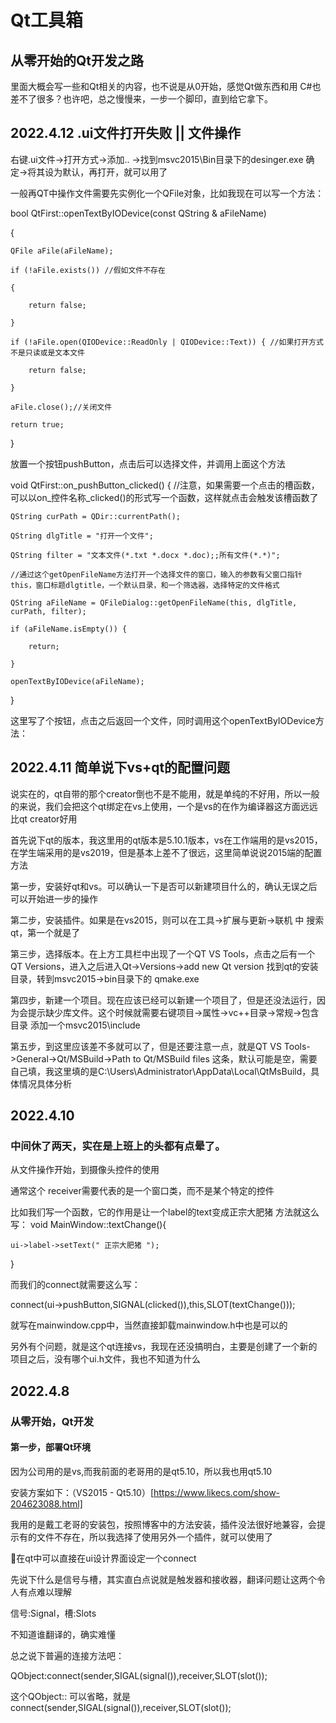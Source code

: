 # Qt工具箱

## 从零开始的Qt开发之路

里面大概会写一些和Qt相关的内容，也不说是从0开始，感觉Qt做东西和用 C#也差不了很多？也许吧，总之慢慢来，一步一个脚印，直到给它拿下。

## 2022.4.12 .ui文件打开失败 || 文件操作

右键.ui文件->打开方式->添加.. ->找到msvc2015\Bin目录下的desinger.exe 确定->将其设为默认，再打开，就可以用了

一般再QT中操作文件需要先实例化一个QFile对象，比如我现在可以写一个方法：

bool QtFirst::openTextByIODevice(const QString & aFileName)

{

	QFile aFile(aFileName);
	
	if (!aFile.exists()) //假如文件不存在
	
	{
	
		return false;
		
	}
	
	if (!aFile.open(QIODevice::ReadOnly | QIODevice::Text)) { //如果打开方式不是只读或是文本文件
	
		return false;
		
	}
	
	aFile.close();//关闭文件
	
	return true;
	
}

放置一个按钮pushButton，点击后可以选择文件，并调用上面这个方法

void QtFirst::on_pushButton_clicked() { //注意，如果需要一个点击的槽函数，可以以on_控件名称_clicked()的形式写一个函数，这样就点击会触发该槽函数了

	QString curPath = QDir::currentPath();
	
	QString dlgTitle = "打开一个文件";
	
	QString filter = "文本文件(*.txt *.docx *.doc);;所有文件(*.*)";

	//通过这个getOpenFileName方法打开一个选择文件的窗口，输入的参数有父窗口指针this，窗口标题dlgtitle，一个默认目录，和一个筛选器，选择特定的文件格式

	QString aFileName = QFileDialog::getOpenFileName(this, dlgTitle, curPath, filter); 

	if (aFileName.isEmpty()) {
	
		return;
		
	}
	
	openTextByIODevice(aFileName);
	
}

这里写了个按钮，点击之后返回一个文件，同时调用这个openTextByIODevice方法：


## 2022.4.11 简单说下vs+qt的配置问题

说实在的，qt自带的那个creator倒也不是不能用，就是单纯的不好用，所以一般的来说，我们会把这个qt绑定在vs上使用，一个是vs的在作为编译器这方面远远比qt creator好用

首先说下qt的版本，我这里用的qt版本是5.10.1版本，vs在工作端用的是vs2015，在学生端采用的是vs2019，但是基本上差不了很远，这里简单说说2015端的配置方法

第一步，安装好qt和vs。可以确认一下是否可以新建项目什么的，确认无误之后可以开始进一步的操作

第二步，安装插件。如果是在vs2015，则可以在工具->扩展与更新->联机 中 搜索qt，第一个就是了

第三步，选择版本。在上方工具栏中出现了一个QT VS Tools，点击之后有一个QT Versions，进入之后进入Qt->Versions->add new Qt version 找到qt的安装目录，转到msvc2015->bin目录下的 qmake.exe

第四步，新建一个项目。现在应该已经可以新建一个项目了，但是还没法运行，因为会提示缺少库文件。这个时候就需要右键项目->属性->vc++目录->常规->包含目录 添加一个msvc2015\include 

第五步，到这里应该差不多就可以了，但是还要注意一点，就是QT VS Tools->General->Qt/MSBuild->Path to Qt/MSBuild files 这条，默认可能是空，需要自己填，我这里填的是C:\Users\Administrator\AppData\Local\QtMsBuild，具体情况具体分析



## 2022.4.10

### 中间休了两天，实在是上班上的头都有点晕了。

从文件操作开始，到摄像头控件的使用




通常这个 receiver需要代表的是一个窗口类，而不是某个特定的控件

比如我们写一个函数，它的作用是让一个label的text变成正宗大肥猪
方法就这么写：
void MainWindow::textChange(){

    ui->label->setText(" 正宗大肥猪 ");
    
}

而我们的connect就需要这么写：

connect(ui->pushButton,SIGNAL(clicked()),this,SLOT(textChange()));

就写在mainwindow.cpp中，当然直接卸载mainwindow.h中也是可以的

另外有个问题，就是这个qt连接vs，我现在还没搞明白，主要是创建了一个新的项目之后，没有哪个ui.h文件，我也不知道为什么

## 2022.4.8

### 从零开始，Qt开发

#### 第一步，部署Qt环境

因为公司用的是vs,而我前面的老哥用的是qt5.10，所以我也用qt5.10

安装方案如下：（VS2015 - Qt5.10）[https://www.likecs.com/show-204623088.html]

我用的是戴工老哥的安装包，按照博客中的方法安装，插件没法很好地兼容，会提示有的文件不存在，所以我选择了使用另外一个插件，就可以使用了

🤗在qt中可以直接在ui设计界面设定一个connect

先说下什么是信号与槽，其实直白点说就是触发器和接收器，翻译问题让这两个令人有点难以理解

信号:Signal，槽:Slots

不知道谁翻译的，确实难懂

总之说下普遍的连接方法吧： 

QObject:connect(sender,SIGAL(signal()),receiver,SLOT(slot());

这个QObject:: 可以省略，就是connect(sender,SIGAL(signal()),receiver,SLOT(slot());


